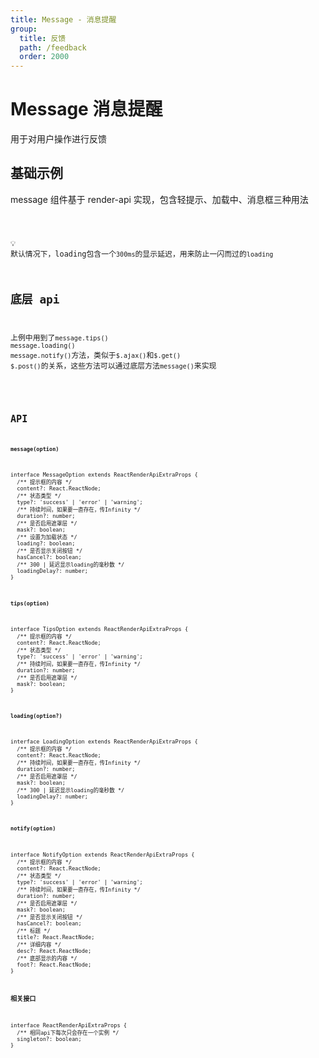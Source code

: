 ```yaml
---
title: Message - 消息提醒
group:
  title: 反馈
  path: /feedback
  order: 2000
---
```


# Message 消息提醒

用于对用户操作进行反馈

## 基础示例

message 组件基于 render-api 实现，包含轻提示、加载中、消息框三种用法

<code src="./message-demo.tsx" />

💡 默认情况下，loading包含一个`300ms`的显示延迟，用来防止一闪而过的`loading`

## 底层 api

上例中用到了`message.tips()` `message.loading()` `message.notify()`方法，类似于`$.ajax()`和`$.get()` `$.post()`的关系，这些方法可以通过底层方法`message()`来实现

<code src="./message-demo2.tsx" />

## API

**`message(option)`**

```tsx | pure
interface MessageOption extends ReactRenderApiExtraProps {
  /** 提示框的内容 */
  content?: React.ReactNode;
  /** 状态类型 */
  type?: 'success' | 'error' | 'warning';
  /** 持续时间，如果要一直存在，传Infinity */
  duration?: number;
  /** 是否启用遮罩层 */
  mask?: boolean;
  /** 设置为加载状态 */
  loading?: boolean;
  /** 是否显示关闭按钮 */
  hasCancel?: boolean;
  /** 300 | 延迟显示loading的毫秒数 */
  loadingDelay?: number;
}
```

**`tips(option)`**

```tsx | pure
interface TipsOption extends ReactRenderApiExtraProps {
  /** 提示框的内容 */
  content?: React.ReactNode;
  /** 状态类型 */
  type?: 'success' | 'error' | 'warning';
  /** 持续时间，如果要一直存在，传Infinity */
  duration?: number;
  /** 是否启用遮罩层 */
  mask?: boolean;
}
```

**`loading(option?)`**

```tsx | pure
interface LoadingOption extends ReactRenderApiExtraProps {
  /** 提示框的内容 */
  content?: React.ReactNode;
  /** 持续时间，如果要一直存在，传Infinity */
  duration?: number;
  /** 是否启用遮罩层 */
  mask?: boolean;
  /** 300 | 延迟显示loading的毫秒数 */
  loadingDelay?: number;
}
```

**`notify(option)`**

```tsx | pure
interface NotifyOption extends ReactRenderApiExtraProps {
  /** 提示框的内容 */
  content?: React.ReactNode;
  /** 状态类型 */
  type?: 'success' | 'error' | 'warning';
  /** 持续时间，如果要一直存在，传Infinity */
  duration?: number;
  /** 是否启用遮罩层 */
  mask?: boolean;
  /** 是否显示关闭按钮 */
  hasCancel?: boolean;
  /** 标题 */
  title?: React.ReactNode;
  /** 详细内容 */
  desc?: React.ReactNode;
  /** 底部显示的内容 */
  foot?: React.ReactNode;
}
```

**相关接口**

```tsx | pure
interface ReactRenderApiExtraProps {
  /** 相同api下每次只会存在一个实例 */
  singleton?: boolean;
}
```
